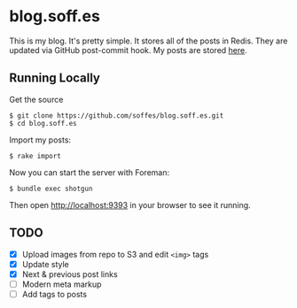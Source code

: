 # blog.soff.es

This is my blog. It's pretty simple. It stores all of the posts in Redis. They are updated via GitHub post-commit hook. My posts are stored [here](https://github.com/soffes/blog).


## Running Locally

Get the source

    $ git clone https://github.com/soffes/blog.soff.es.git
    $ cd blog.soff.es

Import my posts:

    $ rake import

Now you can start the server with Foreman:

    $ bundle exec shotgun

Then open <http://localhost:9393> in your browser to see it running.


## TODO

- [x] Upload images from repo to S3 and edit `<img>` tags
- [x] Update style
- [x] Next & previous post links
- [ ] Modern meta markup
- [ ] Add tags to posts

